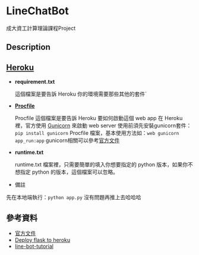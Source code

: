 # LineChatBot
成大資工計算理論課程Project

## Description



## [Heroku](https://dashboard.heroku.com/)

* **requirement.txt**

    這個檔案是要告訴 Heroku 你的環境需要那些其他的套件`

* **[Procfile](https://devcenter.heroku.com/articles/procfile)**

    Procfile 這個檔案是要告訴 Heroku 要如何啟動這個 web app
    在 Heroku 裡，官方使用 [Gunicorn](http://gunicorn.org/) 來啟動 web server
    使用前須先安裝gunicorn套件：`pip install gunicorn`
    Procfile 檔案，基本使用方法如：`web gunicorn app_run:app`
    gunicorn相關可以參考[官方文件](https://devcenter.heroku.com/articles/python-gunicorn#adding-gunicorn-to-your-application)


* **runtime.txt**

    runtime.txt 檔案裡，只需要簡單的填入你想要指定的 python 版本，如果你不想指定 python 的版本，這個檔案可以忽略。

* 備註

先在本地端執行：`python app.py`
沒有問題再推上去哈哈哈

## 參考資料

* [官方文件](https://devcenter.heroku.com/articles/getting-started-with-python)
* [Deploy flask to heroku](https://github.com/twtrubiks/Deploying-Flask-To-Heroku)
* [line-bot-tutorial](https://github.com/twtrubiks/line-bot-tutorial)
